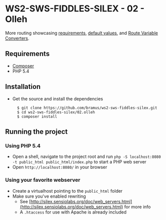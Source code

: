 # WS2-SWS-FIDDLES-SILEX - 02 - Olleh

More routing showcasing [requirements](http://silex.sensiolabs.org/doc/usage.html#requirements), [default values](http://silex.sensiolabs.org/doc/usage.html#default-values), and [Route Variable Converters](http://silex.sensiolabs.org/doc/usage.html#route-variables-converters).

## Requirements

- [Composer](http://getcomposer.org/)
- PHP 5.4

## Installation

- Get the source and install the dependencies

		$ git clone https://github.com/bramus/ws2-sws-fiddles-silex.git
		$ cd ws2-sws-fiddles-silex/02.olleh
		$ composer install

## Running the project

### Using PHP 5.4

- Open a shell, navigate to the project root and run `php -S localhost:8080 -t public_html public_html/index.php` to start a PHP web server
- Open `http://localhost:8080/` in your browser

### Using your favorite webserver

- Create a virtualhost pointing to the `public_html` folder
- Make sure you've enabled rewriting
	- See [http://silex.sensiolabs.org/doc/web_servers.html](http://silex.sensiolabs.org/doc/web_servers.html) for more info
	- A `.htaccess` for use with Apache is already included